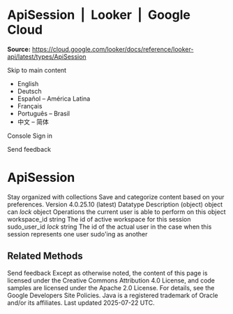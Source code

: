 # ApiSession  |  Looker  |  Google Cloud

**Source:** https://cloud.google.com/looker/docs/reference/looker-api/latest/types/ApiSession

Skip to main content 


  * English
  * Deutsch
  * Español – América Latina
  * Français
  * Português – Brasil
  * 中文 – 简体

Console  Sign in


Send feedback 
#  ApiSession
Stay organized with collections  Save and categorize content based on your preferences. 
Version 4.0.25.10 (latest) 
Datatype
Description
(object)
object 
can
_lock_
object 
Operations the current user is able to perform on this object
workspace_id
string 
The id of active workspace for this session
sudo_user_id
_lock_
string 
The id of the actual user in the case when this session represents one user sudo'ing as another
## Related Methods


Send feedback 
Except as otherwise noted, the content of this page is licensed under the Creative Commons Attribution 4.0 License, and code samples are licensed under the Apache 2.0 License. For details, see the Google Developers Site Policies. Java is a registered trademark of Oracle and/or its affiliates.
Last updated 2025-07-22 UTC.


